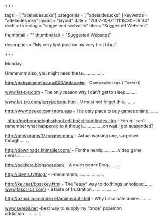 +++

tags = [ "adelaidesucks"]
categories = [ "adelaidesucks" ]
keywords = "adelaidesucks"
layout = "layout"
date = "2007-10-01T11:18:30+09:34"
draft = true
slug = "suggested-websites"
title = "Suggested Websites"

thumbnail = ""
thumbnailalt = "Suggested Websites"

description = "My very first post on my very first blog."

+++

Monday 

Ummmmm also, you might need these.................  

http://gctracker.mine.nu:800/index.php - Gamecube isos ( Torrent)  

www.fat-pie.com - The only reason why i can't get to sleep..........  

www.fat-pie.com/jerryjackson.htm - U must not forget this.........  

http://www.deeko.com/store.asp - The only place to buy games online........

  http://melbournehighschool.editboard.com/index.htm - Forum, can't remember what happened to it though................oh wait i got suspended?  

http://mhsforums.17.forumer.com/ - Actual working one, surprised though........  

http://downloads.khinsider.com/ - For the nerds.............video game nerds...........  

http://seehere.blogspot.com/ - A much better Blog..........  

http://idents.tv/blog/ - Hmmmmmm......................  

http://keir.net/bosskey.html - The "easy" way to do things unnoticed.......
 
www.fasco-cs.com/ - a taste of frustration.....................  

http://azusa.leamonde.net/animerant.html - Why i also hate anime..........  

www.serebii.net -best way to supply my "once" pokemon addiction.............. 